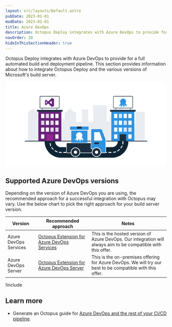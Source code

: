 ```yaml
---
layout: src/layouts/Default.astro
pubDate: 2023-01-01
modDate: 2023-01-01
title: Azure DevOps
description: Octopus Deploy integrates with Azure DevOps to provide for a full automated build and deployment pipeline.
navOrder: 20
hideInThisSectionHeader: true
---
```


Octopus Deploy integrates with Azure DevOps to provide for a full automated build and deployment pipeline. This section provides information about how to integrate Octopus Deploy and the various versions of Microsoft's build server.

![](/docs/packaging-applications/build-servers/tfs-azure-devops/images/5672461.png "width=500")

## Supported Azure DevOps versions

Depending on the version of Azure DevOps you are using, the recommended approach for a successful integration with Octopus may vary. Use the below chart to pick the right approach for your build server version.

| Version                     | Recommended approach                     | Notes                                    |
| --------------------------- | ---------------------------------------- | ---------------------------------------- |
| Azure DevOps Services       | [Octopus Extension for Azure DevOps Services](/docs/packaging-applications/build-servers/tfs-azure-devops/using-octopus-extension/)         | This is the hosted version of Azure DevOps. Our integration will always aim to be compatible with this offer. |
| Azure DevOps Server         | [Octopus Extension for Azure DevOps Server](/docs/packaging-applications/build-servers/tfs-azure-devops/using-octopus-extension/)         | This is the on-premises offering for Azure DevOps. We will try our best to be compatible with this offer. |

!include <tfs-notice>

## Learn more

- Generate an Octopus guide for [Azure DevOps and the rest of your CI/CD pipeline](https://octopus.com/docs/guides?buildServer=Azure%20DevOps%2FTFS).
